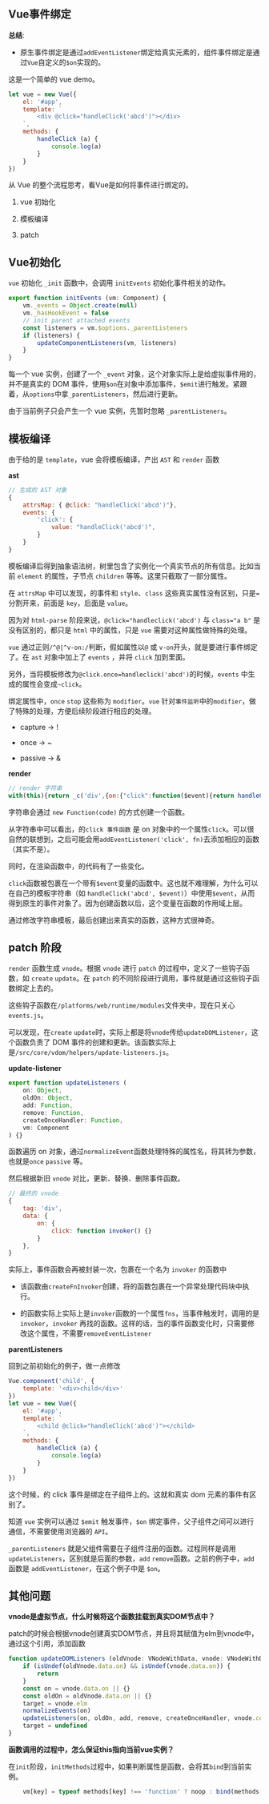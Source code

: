 **Vue事件绑定**
---

**总结**:

* 原生事件绑定是通过`addEventListener`绑定给真实元素的，组件事件绑定是通过`Vue`自定义的`$on`实现的。

这是一个简单的 vue demo。

```javascript
let vue = new Vue({
    el: '#app',
    template: `
        <div @click="handleClick('abcd')"></div> 
    `,
    methods: {
        handleClick (a) {
            console.log(a)
        }
    }
})
```

从 Vue 的整个流程思考，看Vue是如何将事件进行绑定的。

1. vue 初始化

2. 模板编译

3. patch

**Vue初始化**
---

`vue` 初始化 `_init` 函数中，会调用 `initEvents` 初始化事件相关的动作。

```javascript
export function initEvents (vm: Component) {
    vm._events = Object.create(null)
    vm._hasHookEvent = false
    // init parent attached events
    const listeners = vm.$options._parentListeners
    if (listeners) {
        updateComponentListeners(vm, listeners)
    }
}
```

每一个 vue 实例，创建了一个 `_event` 对象，这个对象实际上是给虚拟事件用的，并不是真实的 DOM 事件，使用`$on`在对象中添加事件，`$emit`进行触发。紧跟着，从`options`中拿`_parentListeners`，然后进行更新。

由于当前例子只会产生一个 vue 实例，先暂时忽略 `_parentListeners`。

**模板编译**
---

由于给的是 `template`，vue 会将模板编译，产出 `AST` 和 `render` 函数

**ast**

```javascript
// 生成的 AST 对象
{
    attrsMap: { @click: "handleClick('abcd')"},
    events: {
        'click': {
            value: "handleClick('abcd')",
        }
    }
}
```

模板编译后得到抽象语法树，树里包含了实例化一个真实节点的所有信息。比如当前 `element` 的属性，子节点 `children` 等等。这里只截取了一部分属性。

在 `attrsMap` 中可以发现，的事件和 `style`、`class` 这些真实属性没有区别，只是`=`分割开来，前面是 `key`，后面是 `value`。

因为对 `html-parse` 阶段来说，`@click="handleclick('abcd')` 与 `class="a b"` 是没有区别的，都只是 `html` 中的属性，只是 `vue` 需要对这种属性做特殊的处理。

`vue` 通过正则`/^@|^v-on:/`判断，假如属性以`@` 或 `v-on`开头，就是要进行事件绑定了。在 `ast` 对象中加上了 `events` ，并将 `click` 加到里面。

另外，当将模板修改为`@click.once=handleclick('abcd')`的时候，`events` 中生成的属性会变成`~click`。

绑定属性中，`once` `stop` 这些称为 `modifier`。`vue` 针对`事件监听`中的`modifier`，做了特殊的处理，方便后续阶段进行相应的处理。

* capture -> !

* once -> ~

* passive -> &

**render**

```javascript
// render 字符串
with(this){return _c('div',{on:{"click":function($event){return handleClick('abcd')}}},[_v("fjskdflds")])}
```

字符串会通过 `new Function(code)` 的方式创建一个函数。

从字符串中可以看出，的`click 事件函数` 是 on 对象中的一个属性`click`。可以很自然的联想到，之后可能会用`addEventListener('click', fn)`去添加相应的函数（其实不是）。

同时，在渲染函数中，的代码有了一些变化。

`click`函数被包裹在一个带有`$event`变量的函数中。这也就不难理解，为什么可以在自己的模板字符串（如 `handleClick('abcd', $event)`）中使用`$event`，从而得到原生的事件对象了。因为创建函数以后，这个变量在函数的作用域上层。

通过修改字符串模板，最后创建出来真实的函数，这种方式很神奇。

**patch 阶段**
---

`render` 函数生成 `vnode`。根据 `vnode` 进行 `patch` 的过程中，定义了一些钩子函数，如 `create` `update`。在 `patch` 的不同阶段进行调用，事件就是通过这些钩子函数绑定上去的。

这些钩子函数在`/platforms/web/runtime/modules`文件夹中，现在只关心 `events.js`。

可以发现，在`create` `update`时，实际上都是将`vnode`传给`updateDOMListener`，这个函数负责了 DOM 事件的创建和更新。该函数实际上是`/src/core/vdom/helpers/update-listeners.js`。

**update-listener**

```javascript
export function updateListeners (
    on: Object,
    oldOn: Object,
    add: Function,
    remove: Function,
    createOnceHandler: Function,
    vm: Component
) {}
```

函数遍历 on 对象，通过`normalizeEvent`函数处理特殊的属性名，将其转为参数，也就是`once` `passive` 等。

然后根据新旧 `vnode` 对比，更新、替换、删除事件函数。

```javascript
// 最终的 vnode
{
	tag: 'div',
	data: {
		on: {
			click: function invoker() {}
		}
	},
}
```

实际上，事件函数会再被封装一次，包裹在一个名为 `invoker` 的函数中

* 该函数由`createFnInvoker`创建，将的函数包裹在一个异常处理代码块中执行。

* 的函数实际上实际上是`invoker`函数的一个属性`fns`，当事件触发时，调用的是 `invoker`，`invoker` 再找的函数。这样的话，当的事件函数变化时，只需要修改这个属性，不需要`removeEventListener`

**parentListeners**

回到之前初始化的例子，做一点修改

```javascript
Vue.component('child', {
    template: '<div>child</div>'
})
let vue = new Vue({
    el: '#app',
    template: `
        <child @click="handleClick('abcd')"></child> 
    `,
    methods: {
        handleClick (a) {
            console.log(a)
        }
    }
})
```

这个时候，的 click 事件是绑定在子组件上的。这就和真实 dom 元素的事件有区别了。

知道 `vue` 实例可以通过 `$emit` 触发事件，`$on` 绑定事件，父子组件之间可以进行通信，不需要使用浏览器的 `API`。

`_parentListeners` 就是父组件需要在子组件注册的函数。过程同样是调用`updateListeners`，区别就是后面的参数，`add` `remove`函数。之前的例子中，`add` 函数是 `addEventListener`，在这个例子中是 `$on`。

**其他问题**
---

**vnode是虚拟节点，什么时候将这个函数挂载到真实DOM节点中？**

patch的时候会根据vnode创建真实DOM节点，并且将其赋值为elm到vnode中，通过这个引用，添加函数

```javascript
function updateDOMListeners (oldVnode: VNodeWithData, vnode: VNodeWithData) {
    if (isUndef(oldVnode.data.on) && isUndef(vnode.data.on)) {
        return
    }
    const on = vnode.data.on || {}
    const oldOn = oldVnode.data.on || {}
    target = vnode.elm
    normalizeEvents(on)
    updateListeners(on, oldOn, add, remove, createOnceHandler, vnode.context)
    target = undefined
}
```

**函数调用的过程中，怎么保证this指向当前vue实例？**

在`init`阶段，`initMethods`过程中，如果判断属性是函数，会将其`bind`到当前实例。

```javascript
    vm[key] = typeof methods[key] !== 'function' ? noop : bind(methods[key], vm)
```
